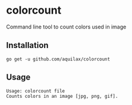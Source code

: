 # colorcount
Command line tool to count colors used in image

## Installation

```
go get -u github.com/aquilax/colorcount
```

## Usage

```
Usage: colorcount file
Counts colors in an image [jpg, png, gif].
```